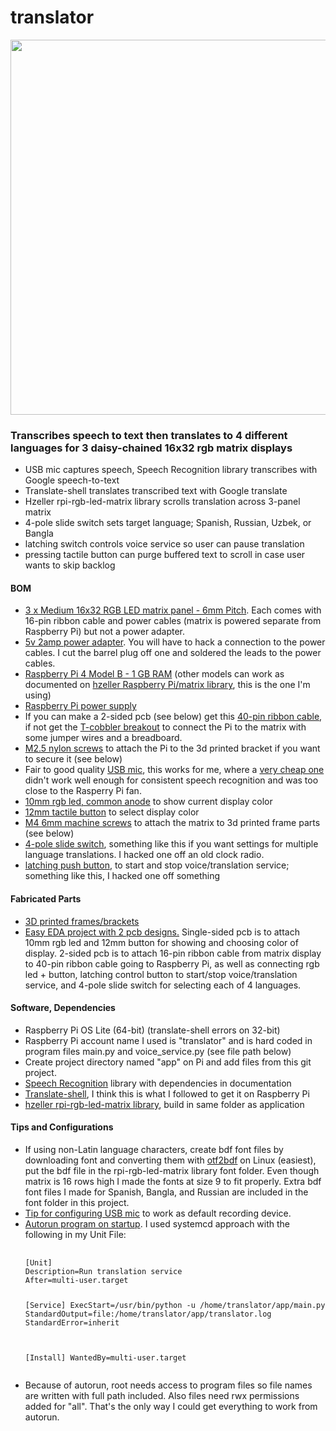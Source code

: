 # translator
<img src="20230910_131031.GIF" width="600">
<h3>Transcribes speech to text then translates to 4 different languages for 3 daisy-chained 16x32 rgb matrix displays</h3>
<ul>
  <li>USB mic captures speech, Speech Recognition library transcribes with Google speech-to-text</li>
  <li>Translate-shell translates transcribed text with Google translate</li>
  <li>Hzeller rpi-rgb-led-matrix library scrolls translation across 3-panel matrix</li>
  <li>4-pole slide switch sets target language; Spanish, Russian, Uzbek, or Bangla</li>
  <li>latching switch controls voice service so user can pause translation</li>
  <li>pressing tactile button can purge buffered text to scroll in case user wants to skip backlog</li>
</ul>
<h4>BOM</h4>
<ul>
  <li><a href="https://www.adafruit.com/product/420">3 x Medium 16x32 RGB LED matrix panel - 6mm Pitch</a>. Each comes with 16-pin ribbon cable and power cables (matrix is powered separate from Raspberry Pi) but not a power adapter. </li>
  <li><a href="https://www.adafruit.com/product/276">5v 2amp power adapter</a>. You will have to hack a connection to the power cables. I cut the barrel plug off one and soldered the leads to the power cables.
  <li><a href="https://www.adafruit.com/product/4295">Raspberry Pi 4 Model B - 1 GB RAM</a> (other models can work as documented on <a href="https://github.com/hzeller/rpi-rgb-led-matrix">hzeller Raspberry Pi/matrix library</a>, this is the one I'm using)</li>
  <li><a href="https://www.adafruit.com/product/4298">Raspberry Pi power supply</a>
  <li>If you can make a 2-sided pcb (see below) get this <a href="https://www.adafruit.com/product/1988">40-pin ribbon cable</a>, if not get the <a href="https://www.adafruit.com/product/1989">T-cobbler breakout</a> to connect the Pi to the matrix with some jumper wires and a breadboard.</li>
  <li><a href="https://www.adafruit.com/product/3658">M2.5 nylon screws</a> to attach the Pi to the 3d printed bracket if you want to secure it (see below)</li>
  <li>Fair to good quality <a href="https://www.microcenter.com/product/645865/fifine-usb-microphone-%e2%80%93-k650">USB mic</a>, this works for me, where a <a href="https://www.adafruit.com/product/3367">very cheap one</a> didn't work well enough for consistent speech recognition and was too close to the Rasperry Pi fan.</li>
  <li><a href="https://www.adafruit.com/product/848">10mm rgb led, common anode</a> to show current display color</li>
  <li><a href="https://www.adafruit.com/product/1010">12mm tactile button</a> to select display color</li>
  <li><a href="https://www.amazon.com/Phillips-Countersunk-Machine-Screws-100pcs/dp/B018RSV7GM/ref=sr_1_6?crid=1DPNAOIWURN82&keywords=m4+machine+screw+6mm&qid=1694360762&sprefix=m4+machine+screw+6mm%2Caps%2C96&sr=8-6">M4 6mm machine screws</a> to attach the matrix to 3d printed frame parts (see below)</li>
  <li><a href="https://www.amazon.com/uxcell-Position-Panel-Switch-Latching/dp/B01N11OG51/ref=sr_1_4?crid=MVILGR469TU7&keywords=4+throw+slide+switch&qid=1694359070&sprefix=4+throw+slide+switch%2Caps%2C98&sr=8-4">4-pole slide switch</a>, something like this if you want settings for multiple language translations. I hacked one off an old clock radio.</li>
  <li><a href="https://www.adafruit.com/product/1443">latching push button</a>, to start and stop voice/translation service; something like this, I hacked one off something</li>
</ul>
<h4>Fabricated Parts</h4>
<ul>
  <li><a href="https://www.tinkercad.com/things/iSzlixS7yKj-matrix-frame">3D printed frames/brackets</a></li>
  <li><a href="https://oshwlab.com/enauman/rgb-panel">Easy EDA project with 2 pcb designs.</a> Single-sided pcb is to attach 10mm rgb led and 12mm button for showing and choosing color of display. 2-sided pcb is to attach 16-pin ribbon cable from matrix display to 40-pin ribbon cable going to Raspberry Pi, as well as connecting rgb led + button, latching control button to start/stop voice/translation service, and 4-pole slide switch for selecting each of 4 languages.</li>
</ul>
<h4>Software, Dependencies</h4>
<ul>
<li>Raspberry Pi OS Lite (64-bit) (translate-shell errors on 32-bit)</li>
<li>Raspberry Pi account name I used is "translator" and is hard coded in program files main.py and voice_service.py (see file path below)</li>
<li>Create project directory named "app" on Pi and add files from this git project.</li>
<li><a href="https://pypi.org/project/SpeechRecognition/">Speech Recognition</a> library with dependencies in documentation</li>
<li><a href="https://lindevs.com/install-translate-shell-on-raspberry-pi/">Translate-shell</a>, I think this is what I followed to get it on Raspberry Pi</li>
<li><a href="https://github.com/hzeller/rpi-rgb-led-matrix/tree/master">hzeller rpi-rgb-led-matrix library</a>, build in same folder as application</li>
</ul>
<h4>Tips and Configurations</h4>
<ul>
<li>If using non-Latin language characters, create bdf font files by downloading font and converting them with <a href="https://learn.adafruit.com/custom-fonts-for-pyportal-circuitpython-display/use-otf2bdf">otf2bdf</a> on Linux (easiest), put the bdf file in the rpi-rgb-led-matrix library font folder. Even though matrix is 16 rows high I made the fonts at size 9 to fit properly. Extra bdf font files I made for Spanish, Bangla, and Russian are included in the font folder in this project.</li>
<li><a href="https://learn.adafruit.com/usb-audio-cards-with-a-raspberry-pi/updating-alsa-config">Tip for configuring USB mic</a> to work as default recording device.</li>
<li><a href="https://learn.sparkfun.com/tutorials/how-to-run-a-raspberry-pi-program-on-startup#method-3-systemd">Autorun program on startup</a>. I used systemcd approach with the following in my Unit File:<br />
  <pre>
    <code>
[Unit]
Description=Run translation service
After=multi-user.target

[Service]
ExecStart=/usr/bin/python -u /home/translator/app/main.py
StandardOutput=file:/home/translator/app/translator.log
StandardError=inherit

[Install]
WantedBy=multi-user.target
    </code>
  </pre>
  </li>
  <li>Because of autorun, root needs access to program files so file names are written with full path included. Also files need rwx permissions added for "all". That's the only way I could get everything to work from autorun.</li>
  </ul>


